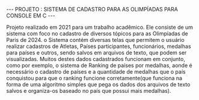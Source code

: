 --- PROJETO : SISTEMA DE CADASTRO PARA AS OLIMPÍADAS PARA CONSOLE EM C ---

Projeto realizado em 2021 para um trabalho acadêmico. Ele consiste de um 
sistema com foco no cadastro de diversos tópicos para as Olimpíadas de Paris de 2024.
o Sistema contém diversas telas que permitem o usuário realizar cadastros de Atletas, Países participantes, funcionários,
medalhas para países e outros, sendo salvos em arquivos de texto, que podem ser visualizadas. Muitos destes dados cadastrados
funcionam em conjunto, como por exemplo, o sistema de Ranking de países por medalhas, aonde é necessário o cadastro de países e 
a quantidade de medalhas que o país conquistou para que o ranking funcione corretamente(que funciona na forma de uma algoritmo simples 
que pega os dados dos arquivos de texto salvos e organiza-os baseado no país que possui mais medalhas).